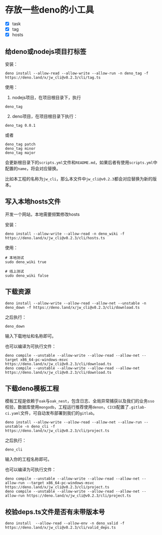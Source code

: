 # 存放一些deno的小工具

- [x] task
- [x] tag
- [x] hosts

## 给deno或nodejs项目打标签

安装：

```
deno install --allow-read --allow-write --allow-run -n deno_tag -f https://deno.land/x/jw_cli@v0.2.3/cli/tag.ts
```

使用：

1. nodejs项目，在项目根目录下，执行

```
deno_tag
```

2. deno项目，在项目根目录下执行：

```
deno_tag 0.0.1
```

或者

```
deno_tag patch
deno_tag minor
deno_tag major
```

会更新根目录下的`scripts.yml`文件和`README.md`，如果后者有使用`scripts.yml`中配置的`name`，将会对应替换。

比如本工程的名称为`jw_cli`，那么本文件中`jw_cli@v0.2.3`都会对应替换为新的版本。

## 写入本地hosts文件

开发一个网站，本地需要频繁修改hosts

安装：

```
deno install --allow-write --allow-read -n deno_wiki -f https://deno.land/x/jw_cli@v0.2.3/cli/hosts.ts
```

使用：

```
# 本地测试
sudo deno_wiki true

# 线上测试
sudo deno_wiki false
```

## 下载资源

```
deno install --allow-write --allow-read --allow-net --unstable -n deno_down -f https://deno.land/x/jw_cli@v0.2.3/cli/download.ts
```

之后执行：

```
deno_down
```

输入下载地址和名称即可。

也可以编译为可执行文件：

```
deno compile --unstable --allow-write --allow-read --allow-net --target x86_64-pc-windows-msvc https://deno.land/x/jw_cli@v0.2.3/cli/download.ts
deno compile --unstable --allow-write --allow-read --allow-net https://deno.land/x/jw_cli@v0.2.3/cli/download.ts
```

## 下载deno模板工程

模板工程是依赖于`oak`与`oak_nest`，包含日志、全局异常捕获以及我们的业务`sso`校验，数据库使用`mongodb`，工程运行推荐使用`denon`，`CICD`配置了`.gitlab-ci.yaml`文件，可自动发布部署到我们的`gitlab`。

```
deno install --allow-write --allow-read --allow-net --allow-run --unstable -n deno_cli -f https://deno.land/x/jw_cli@v0.2.3/cli/project.ts
```

之后执行：

```
deno_cli
```

输入你的工程名称即可。

也可以编译为可执行文件：

```
deno compile --unstable --allow-write --allow-read --allow-net --allow-run --target x86_64-pc-windows-msvc https://deno.land/x/jw_cli@v0.2.3/cli/project.ts
deno compile --unstable --allow-write --allow-read --allow-net --allow-run https://deno.land/x/jw_cli@v0.2.3/cli/project.ts
```

## 校验deps.ts文件是否有未带版本号

```
deno install  --allow-read --allow-env -n deno_valid -f  https://deno.land/x/jw_cli@v0.2.3/cli/valid_deps.ts
```

